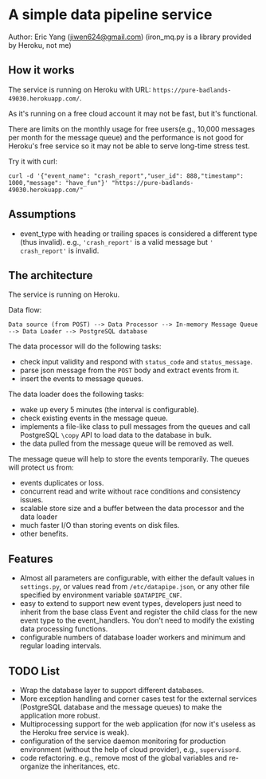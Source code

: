 # A simple data pipeline service
Author: Eric Yang (jiwen624@gmail.com) (iron_mq.py is a library provided by Heroku, not me)

## How it works
The service is running on Heroku with URL: `https://pure-badlands-49030.herokuapp.com/`.

As it's running on a free cloud account it may not be fast, but it's functional.

There are limits on the monthly usage for free users(e.g., 10,000 messages per month for the message queue) and the performance is not good for Heroku's free service so it may not be able to serve long-time stress test.

Try it with curl:

`curl -d '{"event_name": "crash_report","user_id": 888,"timestamp": 1000,"message": "have_fun"}' "https://pure-badlands-49030.herokuapp.com/"`

## Assumptions
 - event_type with heading or trailing spaces is considered a different type (thus invalid). e.g., `'crash_report'` is a valid message but `' crash_report'` is invalid.

## The architecture
The service is running on Heroku.

Data flow:

`Data source (from POST) --> Data Processor --> In-memory Message Queue --> Data Loader --> PostgreSQL database`

The data processor will do the following tasks:
 - check input validity and respond with `status_code` and `status_message`.
 - parse json message from the `POST` body and extract events from it.
 - insert the events to message queues.

The data loader does the following tasks:

 - wake up every 5 minutes (the interval is configurable).
 - check existing events in the message queue.
 - implements a file-like class to pull messages from the queues and call PostgreSQL `\copy` API to load data to the database in bulk.
 - the data pulled from the message queue will be removed as well.

The message queue will help to store the events temporarily. The queues will protect us from:

 - events duplicates or loss.
 - concurrent read and write without race conditions and consistency issues.
 - scalable store size and a buffer between the data processor and the data loader
 - much faster I/O than storing events on disk files.
 - other benefits.

## Features
 - Almost all parameters are configurable, with either the default values in `settings.py`, or values read from `/etc/datapipe.json`, or any other file specified by environment variable `$DATAPIPE_CNF`.
 - easy to extend to support new event types, developers just need to inherit from the base class Event and register the child class for the new event type to the event_handlers. You don't need to modify the existing data processing functions.
 - configurable numbers of database loader workers and minimum and regular loading intervals.

## TODO List
 - Wrap the database layer to support different databases.
 - More exception handling and corner cases test for the external services (PostgreSQL database and the message queues) to make the application more robust.
 - Multiprocessing support for the web application (for now it's useless as the Heroku free service is weak).
 - configuration of the service daemon monitoring for production environment (without the help of cloud provider), e.g., `supervisord`.
 - code refactoring. e.g., remove most of the global variables and re-organize the inheritances, etc.
